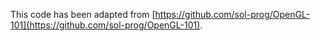 This code has been adapted from [https://github.com/sol-prog/OpenGL-101](https://github.com/sol-prog/OpenGL-101).
